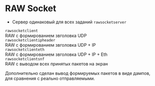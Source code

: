 # RAW Socket
* Сервер одинаковый для всех заданий `rawsocketserver`
  
```rawsocketclient```  
RAW с формированием звголовка UDP  
```rawsocketclientipheader```  
RAW с формированием звголовка UDP + IP  
```rawsocketclienteth```  
RAW с формированием звголовка UDP + IP + Eth  
```rawsocketclientsnf```  
RAW с выводом всех принятых пакетов на экран  
  
Дополнительно сделан вывод формируемых пакетов в виде дампов, для сравнения с реально отправляемыми.
